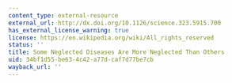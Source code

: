 ```yaml
---
content_type: external-resource
external_url: http://dx.doi.org/10.1126/science.323.5915.700
has_external_license_warning: true
license: https://en.wikipedia.org/wiki/All_rights_reserved
status: ''
title: Some Neglected Diseases Are More Neglected Than Others
uid: 34bf1d55-be63-4c42-a77d-caf7d77be7cb
wayback_url: ''
---
```


